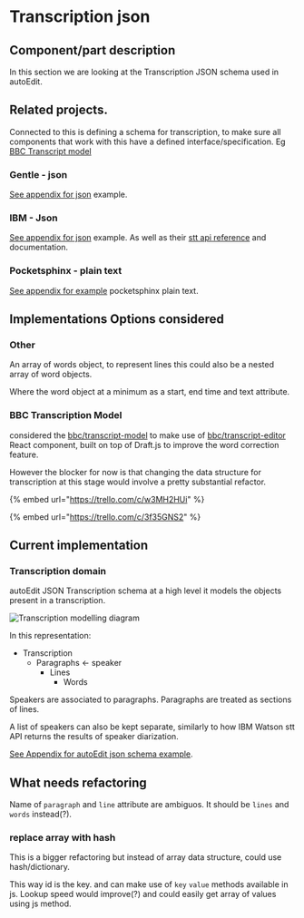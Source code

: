 # Transcription json

## Component/part description

In this section we are looking at the Transcription JSON schema used in autoEdit.

## Related projects.

Connected to this is defining a schema for transcription, to make sure all components that work with this have a defined interface/specification. Eg [BBC Transcript model](https://github.com/bbc/transcript-model)

### Gentle - json

[See appendix for json](../../appendix-data-structures/gentle-json-transcription-specs.md) example.

### IBM - Json

[See appendix for json](../../appendix-data-structures/ibm-watson-json-specs.md) example. As well as their [stt api reference](https://www.ibm.com/watson/developercloud/speech-to-text/api/v1/) and documentation.

### Pocketsphinx  - plain text

[See appendix for example](../../appendix-data-structures/pocketsphinx-results.md) pocketsphinx plain text.

## Implementations Options considered

### Other

An array of words object, to represent lines this could also be a nested array of word objects.

Where the word object at a minimum as a start, end time and text attribute.

### BBC Transcription Model

considered the [bbc/transcript-model](https://github.com/bbc/transcript-model) to make use of [bbc/transcript-editor](https://github.com/bbc/transcript-editor) React component, built on top of Draft.js to improve the word correction feature. 

However  the blocker for now is that changing the data structure for transcription at this stage would involve a pretty substantial refactor. 

{% embed url="https://trello.com/c/w3MH2HUi" %}

{% embed url="https://trello.com/c/3f35GNS2" %}

## Current implementation

### Transcription domain

autoEdit JSON Transcription schema at a high level it models the objects present in a transcription.

![Transcription modelling diagram](../../.gitbook/assets/transcription-modelling.png)

In this representation:

* Transcription 
  * Paragraphs  ← speaker 
    * Lines 
      * Words 

Speakers are associated to paragraphs. Paragraphs are treated as sections of lines.

A list of speakers can also be kept separate, similarly to how IBM Watson stt API returns the results of speaker diarization.

[See Appendix for autoEdit json schema example](../../appendix-data-structures/autoedit-transcription-json.md).

## What needs refactoring

Name of `paragraph` and `line` attribute are ambiguos. It should be `lines` and `words` instead\(?\).

### replace array with hash

This is a bigger refactoring but instead of array data structure, could use hash/dictionary.

This way id is the key. and can make use of `key` `value` methods available in js. Lookup speed would improve\(?\) and could easily get array of values using js method. 

